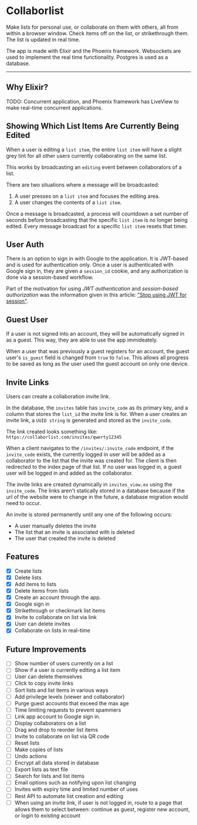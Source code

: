 # Collaborlist

Make lists for personal use, or collaborate on them with others, all from within a browser window.
Check items off on the list, or strikethrough them.
The list is updated in real time.

The app is made with Elixir and the Phoenix framework. Websockets are used to implement the real time functionality. 
Postgres is used as a database.

---

## Why Elixir?

TODO: Concurrent application, and Phoenix framework has LiveView to make real-time concurrent applications.

## Showing Which List Items Are Currently Being Edited

When a user is editing a `list item`, the entire `list item` will have a slight
grey tint for all other users currently collaborating on the same list.

This works by broadcasting an `editing` event between collaborators of a list. 

There are two situations where a message will be broadcasted:

1) A user presses on a `list item` and focuses the editing area.
2) A user changes the contents of a `list item`.

Once a message is broadcasted, a process will countdown a set number of seconds before
broadcasting that the specific `list item` is no longer being edited. 
Every message broadcast for a specific `list item` resets that timer.


## User Auth

There is an option to sign in with Google to the application.
It is JWT-based and is used for authentication only. 
Once a user is authenticated with Google sign in, 
they are given a `session_id` cookie, 
and any authorization is done via a session-based workflow. 

Part of the motivation for using *JWT authentication* and *session-based authorization* was the information given in this article: ["Stop using JWT for session"](http://cryto.net/~joepie91/blog/2016/06/13/stop-using-jwt-for-sessions/).

## Guest User

If a user is not signed into an account, they will be automatically signed in as a guest. 
This way, they are able to use the app immideately.

When a user that was previously a guest registers for an account, the guest user's `is_guest` field is changed from `true` to `false`. 
This allows all progress to be saved as long as the user used the guest account on only one device.

## Invite Links

Users can create a collaboration invite link.

In the database, the `invites` table has `invite_code` as its primary 
key, and a column that stores the `list_id` the invite link is for.
When a user creates an invite link, a `UUID string` is generated and stored as the `invite_code`.

The link created looks something like:
`https://collaborlist.com/invites/qwerty12345`

When a client navigates to the `/invites/:invite_code` endpoint, 
if the `invite_code` exists, the currently logged in user
will be added as a collaborator to the list that the invite was created for. 
The client is then redirected to the index page of that list. If no user was logged in, a guest user will be logged in and added as the collaborator. 

The invite links are created dynamically in `invites_view.ex` using the `invite_code`. 
The links aren't statically stored in a database because if the url of the website were to change in the future, a database migration would need to occur. 

An invite is stored permanently until any one of the following occurs:
- A user manually deletes the invite
- The list that an invite is associated with is deleted
- The user that created the invite is deleted

## Features

- [x] Create lists
- [x] Delete lists
- [x] Add items to lists
- [x] Delete items from lists
- [x] Create an account through the app.
- [x] Google sign in
- [x] Strikethrough or checkmark list items
- [x] Invite to collaborate on list via link
- [x] User can delete invites
- [x] Collaborate on lists in real-time

## Future Improvements

- [ ] Show number of users currently on a list
- [ ] Show if a user is currently editing a list item
- [ ] User can delete themselves
- [ ] Click to copy invite links
- [ ] Sort lists and list items in various ways
- [ ] Add privilege levels (viewer and collaborator)
- [ ] Purge guest accounts that exceed the max age
- [ ] Time limiting requests to prevent spammers
- [ ] Link app account to Google sign in.
- [ ] Display collaborators on a list 
- [ ] Drag and drop to reorder list items
- [ ] Invite to collaborate on list via QR code
- [ ] Reset lists
- [ ] Make copies of lists
- [ ] Undo actions
- [ ] Encrypt all data stored in database
- [ ] Export lists as text file
- [ ] Search for lists and list items
- [ ] Email options such as notifying upon list changing
- [ ] Invites with expiry time and limited number of uses
- [ ] Rest API to automate list creation and editing
- [ ] When using an invite link, if user is not logged in, route to a page that allows them to select between: continue as guest, register new account, or login to existing account 
